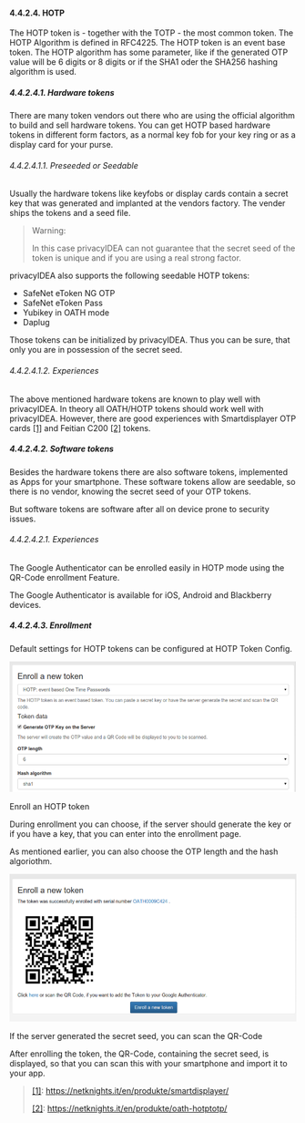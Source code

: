 #### 4.4.2.4. HOTP

The HOTP token is - together with the TOTP - the most common token. The HOTP Algorithm is defined in RFC4225. The HOTP token is an event base token. The HOTP algorithm has some parameter, like if the generated OTP value will be 6 digits or 8 digits or if the SHA1 oder the SHA256 hashing algorithm is used.

##### 4.4.2.4.1. Hardware tokens

There are many token vendors out there who are using the official algorithm to build and sell hardware tokens. You can get HOTP based hardware tokens in different form factors, as a normal key fob for your key ring or as a display card for your purse.

###### 4.4.2.4.1.1. Preseeded or Seedable

Usually the hardware tokens like keyfobs or display cards contain a secret key that was generated and implanted at the vendors factory. The vender ships the tokens and a seed file.

> Warning:
> 
> In this case privacyIDEA can not guarantee that the secret seed of the token is unique and if you are using a real strong factor.

privacyIDEA also supports the following seedable HOTP tokens:

* SafeNet eToken NG OTP
* SafeNet eToken Pass
* Yubikey in OATH mode
* Daplug

Those tokens can be initialized by privacyIDEA. Thus you can be sure, that only you are in possession of the secret seed.

###### 4.4.2.4.1.2. Experiences

The above mentioned hardware tokens are known to play well with privacyIDEA. In theory all OATH/HOTP tokens should work well with privacyIDEA. However, there are good experiences with Smartdisplayer OTP cards <span id="id1">[[1]](#smartdisplayer)</span> and Feitian C200 <span id="id2">[[2]](#feitian)</span> tokens.

##### 4.4.2.4.2. Software tokens

Besides the hardware tokens there are also software tokens, implemented as Apps for your smartphone. These software tokens allow are seedable, so there is no vendor, knowing the secret seed of your OTP tokens.

But software tokens are software after all on device prone to security issues.

###### 4.4.2.4.2.1. Experiences

The Google Authenticator can be enrolled easily in HOTP mode using the QR-Code enrollment Feature.

The Google Authenticator is available for iOS, Android and Blackberry devices.

##### 4.4.2.4.3. Enrollment

Default settings for HOTP tokens can be configured at HOTP Token Config.

![enroll_hotp1](../Contents/enroll_hotp1.png)

Enroll an HOTP token

During enrollment you can choose, if the server should generate the key or if you have a key, that you can enter into the enrollment page.

As mentioned earlier, you can also choose the OTP length and the hash algoriothm.

![enroll_hotp2](../Contents/enroll_hotp2.png)

If the server generated the secret seed, you can scan the QR-Code

After enrolling the token, the QR-Code, containing the secret seed, is displayed, so that you can scan this with your smartphone and import it to your app.

> [[1]](#id1): https://netknights.it/en/produkte/smartdisplayer/<span id="smartdisplayer"></span>
> 
> [[2]](#id2): https://netknights.it/en/produkte/oath-hotptotp/<span id="feitian"></span>